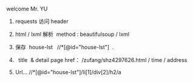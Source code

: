 welcome Mr. YU

1. requests 访问 header 

2. html / lxml 解析
  method : beautifulsoup / lxml
  
  
3. 保存 
  house-lst   //*[@id="house-lst"]  .
   <li>
    title  & detail page href： /zufang/shz4297626.html
  / time / address
  1. Url... //*[@id="house-lst"]/li[1]/div[2]/h2/a
